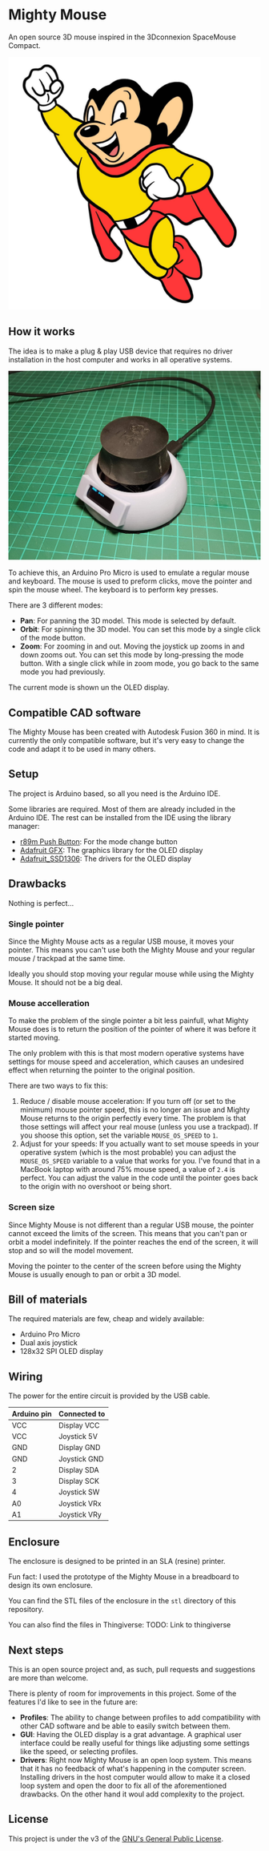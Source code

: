 # Mighty Mouse

An open source 3D mouse inspired in the 3Dconnexion SpaceMouse Compact.

![Mighty Mouse](img/mighty_mouse.jpeg?raw=true "Title")

## How it works

The idea is to make a plug & play USB device that requires no driver installation in the host computer and works in all operative systems.

![Mighty Mouse in real life](img/mm.jpg?raw=true "Title")

To achieve this, an Arduino Pro Micro is used to emulate a regular mouse and keyboard. The mouse is used to preform clicks, move the pointer and spin the mouse wheel. The keyboard is to perform key presses.

There are 3 different modes:

- **Pan**: For panning the 3D model. This mode is selected by default.
- **Orbit**: For spinning the 3D model. You can set this mode by a single click of the mode button.
- **Zoom**: For zooming in and out. Moving the joystick up zooms in and down zooms out. You can set this mode by long-pressing the mode button. With a single click while in zoom mode, you go back to the same mode you had previously.

The current mode is shown un the OLED display.

## Compatible CAD software

The Mighty Mouse has been created with Autodesk Fusion 360 in mind. It is currently the only compatible software, but it's very easy to change the code and adapt it to be used in many others.

## Setup

The project is Arduino based, so all you need is the Arduino IDE.

Some libraries are required. Most of them are already included in the Arduino IDE. The rest can be installed from the IDE using the library manager:

- [r89m Push Button](https://github.com/r89m/PushButton): For the mode change button
- [Adafruit GFX](https://github.com/adafruit/Adafruit-GFX-Library): The graphics library for the OLED display
- [Adafruit_SSD1306](https://github.com/adafruit/Adafruit_SSD1306): The drivers for the OLED display

## Drawbacks

Nothing is perfect...

### Single pointer

Since the Mighty Mouse acts as a regular USB mouse, it moves your pointer. This means you can't use both the Mighty Mouse and your regular mouse / trackpad at the same time.

Ideally you should stop moving your regular mouse while using the Mighty Mouse. It should not be a big deal.

### Mouse accelleration

To make the problem of the single pointer a bit less painfull, what Mighty Mouse does is to return the position of the pointer of where it was before it started moving.

The only problem with this is that most modern operative systems have settings for mouse speed and acceleration, which causes an undesired effect when returning the pointer to the original position.

There are two ways to fix this:

1. Reduce / disable mouse acceleration: If you turn off (or set to the minimum) mouse pointer speed, this is no longer an issue and Mighty Mouse returns to the origin perfectly every time. The problem is that those settings will affect your real mouse (unless you use a trackpad). If you shoose this option, set the variable `MOUSE_OS_SPEED` to `1`.
2. Adjust for your speeds: If you actually want to set mouse speeds in your operative system (which is the most probable) you can adjust the `MOUSE_OS_SPEED` variable to a value that works for you. I've found that in a MacBook laptop with around 75% mouse speed, a value of `2.4` is perfect. You can adjust the value in the code until the pointer goes back to the origin with no overshoot or being short.

### Screen size

Since Mighty Mouse is not different than a regular USB mouse, the pointer cannot exceed the limits of the screen. This means that you can't pan or orbit a model indefinitely. If the pointer reaches the end of the screen, it will stop and so will the model movement.

Moving the pointer to the center of the screen before using the Mighty Mouse is usually enough to pan or orbit a 3D model.

## Bill of materials

The required materials are few, cheap and widely available:

- Arduino Pro Micro
- Dual axis joystick
- 128x32 SPI OLED display

## Wiring

The power for the entire circuit is provided by the USB cable.

| Arduino pin | Connected to |
|-------------|--------------|
| VCC         | Display VCC  |
| VCC         | Joystick 5V  |
| GND         | Display GND  |
| GND         | Joystick GND |
| 2           | Display SDA  |
| 3           | Display SCK  |
| 4           | Joystick SW  |
| A0          | Joystick VRx |
| A1          | Joystick VRy |

## Enclosure

The enclosure is designed to be printed in an SLA (resine) printer.

Fun fact: I used the prototype of the Mighty Mouse in a breadboard to design its own enclosure.

You can find the STL files of the enclosure in the `stl` directory of this repository.

You can also find the files in Thingiverse:
TODO: Link to thingiverse

## Next steps

This is an open source project and, as such, pull requests and suggestions are more than welcome.

There is plenty of room for improvements in this project. Some of the features I'd like to see in the future are:

- **Profiles**: The ability to change between profiles to add compatibility with other CAD software and be able to easily switch between them.
- **GUI**: Having the OLED display is a grat advantage. A graphical user interface could be really useful for things like adjusting some settings like the speed, or selecting profiles.
- **Drivers**: Right now Mighty Mouse is an open loop system. This means that it has no feedback of what's happening in the computer screen. Installing drivers in the host computer would allow to make it a closed loop system and open the door to fix all of the aforementioned drawbacks. On the other hand it woul add complexity to the project.

## License

This project is under the v3 of the [GNU's General Public License](https://www.gnu.org/licenses/gpl-3.0.en.html).
